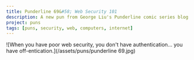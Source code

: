 ```yaml
---
title: Punderline 69&#58; Web Security 101 
description: A new pun from George Liu's Punderline comic series blog
project: puns
tags: [puns, security, web, computers, internet]
---
```



![When you have poor web security, you don't have authentication... you have off-entication.](/assets/puns/punderline 69.jpg)
